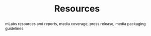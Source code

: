 ---
title: "Resources"
abstract: "mLabs resources and reports, media coverage, press release, media packaging guidelines."
---